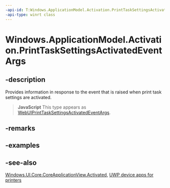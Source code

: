 ```yaml
---
-api-id: T:Windows.ApplicationModel.Activation.PrintTaskSettingsActivatedEventArgs
-api-type: winrt class
---
```


<!-- Class syntax.
public class PrintTaskSettingsActivatedEventArgs : Windows.ApplicationModel.Activation.IActivatedEventArgs, Windows.ApplicationModel.Activation.IPrintTaskSettingsActivatedEventArgs
-->

# Windows.ApplicationModel.Activation.PrintTaskSettingsActivatedEventArgs

## -description
Provides information in response to the event that is raised when print task settings are activated.

> **JavaScript**
> This type appears as [WebUIPrintTaskSettingsActivatedEventArgs](../windows.ui.webui/webuiprinttasksettingsactivatedeventargs.md).

## -remarks

## -examples

## -see-also
[Windows.UI.Core.CoreApplicationView.Activated](../windows.applicationmodel.core/coreapplicationview_activated.md), [UWP device apps for printers](/windows-hardware/drivers/devapps/windows-store-device-apps-for-printers)
